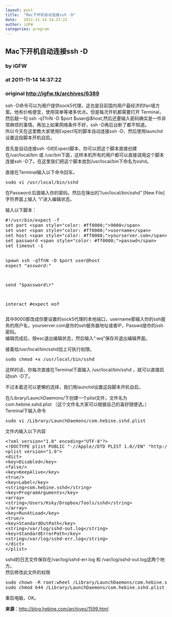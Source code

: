 ```yaml
---
layout: post
title:  "Mac下开机自动连接ssh -D"
date:   2011-11-14 14:37:22
author: iGFW
categories: program
---
```


## Mac下开机自动连接ssh -D
### by iGFW
### at 2011-11-14 14:37:22
### original <http://igfw.tk/archives/6389>

<p>ssh -D命令可以为用户提供sock5代理，这也是目前国内用户最经济的fan墙方案。他有价格便宜，使用简单等诸多优点。但是每次开机都需要打开 Terminal，然后敲一句 ssh -qTfnN -D $port $user@$host,然后还要输入密码确实是一件非常麻烦的事情。再加上如果网络条件不好，ssh -D再后台断了都不知道。<br>
所以今天在这里教大家使用Expect写的脚本自动连接ssh -D，然后使用launchd设置这段脚本开机自启。</p>
<p><span></span></p>
<p>首先是自动连接ssh -D的Expect脚本，你可以把这个脚本直接创建在/usr/local/bin 或 /usr/bin下面，这样本机所有的用户都可以直接调用这个脚本连接ssh -D了。在这里我们把这个脚本放到/usr/local/bin下命名为sshd。</p>
<p>直接在Terminal输入以下命令回车。</p>
<pre>sudo vi /usr/local/bin/sshd</pre>
<p>在Password:后面输入你的密码。然后在弹出的”/usr/local/bin/sshd” [New File]字符界面上输入 “i”进入编辑状态。</p>
<p>输入以下脚本：</p>
<pre>#!/usr/bin/expect -f
set port &lt;span style=&quot;color: #ff0000;&quot;&gt;9000&lt;/span&gt;
set user &lt;span style=&quot;color: #ff0000;&quot;&gt;username&lt;/span&gt;
set host &lt;span style=&quot;color: #ff0000;&quot;&gt;yourserver.com&lt;/span&gt;
set password &lt;span style=&quot;color: #ff0000;&quot;&gt;passwd&lt;/span&gt;
set timeout -1 

spawn ssh -qTfnN -D $port $user@$host
expect &quot;*assword:*&quot;

send &quot;$password\r&quot;

interact
#expect eof</pre>
<p>其中9000那改成你要设置的sock5代理的本地端口，username那输入你的ssh服务的用户名，yourserver.com是你的ssh服务器地址或者IP，Passwd是你的ssh密码。<br>
编辑完成后，按esc退出编辑状态，然后输入“:wq”保存并退出编辑界面。</p>
<p>接着给/usr/local/bin/sshd加上可执行权限。</p>
<pre>sudo chmod +x /usr/local/bin/sshd</pre>
<p>这样的话，你每次直接在Terminal下面输入 /usr/local/bin/sshd ，就可以直接启动ssh -D了。</p>
<p>不过本着还可以更懒的选择，我们用launchd设置这段脚本开机自启。</p>
<p>在/Library/LaunchDaemons/下创建一个plist文件，文件名为 com.hebine.sshd.plist （这个文件名大家可以根据自己的喜好随便选。）<br>
Terminal下输入命令</p>
<pre>sudo vi /Library/LaunchDaemons/com.hebine.sshd.plist</pre>
<p>文件内输入以下内容</p>
<pre>&lt;?xml version=&quot;1.0&quot; encoding=&quot;UTF-8&quot;?&gt;
&lt;!DOCTYPE plist PUBLIC &quot;-//Apple//DTD PLIST 1.0//EN&quot; &quot;http://www.apple.com/DTDs/PropertyList-1.0.dtd&quot;&gt;
&lt;plist version=&quot;1.0&quot;&gt;
&lt;dict&gt;
&lt;key&gt;Disabled&lt;/key&gt;
&lt;false/&gt;
&lt;key&gt;KeepAlive&lt;/key&gt;
&lt;true/&gt;
&lt;key&gt;Label&lt;/key&gt;
&lt;string&gt;com.hebine.sshd&lt;/string&gt;
&lt;key&gt;ProgramArguments&lt;/key&gt;
&lt;array&gt;
&lt;string&gt;/Users/Ksky/Dropbox/Tools/sshd&lt;/string&gt;
&lt;/array&gt;
&lt;key&gt;RunAtLoad&lt;/key&gt;
&lt;true/&gt;
&lt;key&gt;StandardOutPath&lt;/key&gt;
&lt;string&gt;/var/log/sshd-out.log&lt;/string&gt;
&lt;key&gt;StandardErrorPath&lt;/key&gt;
&lt;string&gt;/var/log/sshd-err.log&lt;/string&gt;
&lt;/dict&gt;
&lt;/plist&gt;</pre>
<p>sshd的日志文件保存在/var/log/sshd-err.log 和 /var/log/sshd-out.log这两个地方。<br>
然后修改此文件的权限</p>
<pre>sudo chown -R root:wheel /Library/LaunchDaemons/com.hebine.sshd.plist
sudo chmod 644 /Library/LaunchDaemons/com.hebine.sshd.plist</pre>
<p>重启电脑，OK。</p>
<p><strong>来源</strong>：<a href="http://blog.hebine.com/archives/1599.html">http://blog.hebine.com/archives/1599.html</a></p>